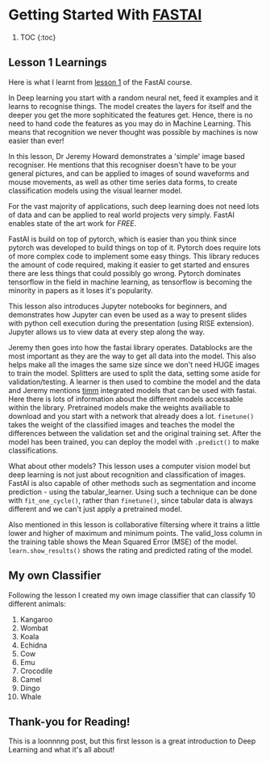 # Getting Started With **[FASTAI](https://www.fast.ai/)**

1. TOC
{:toc}

## Lesson 1 Learnings

Here is what I learnt from [lesson 1](https://course.fast.ai/Lessons/lesson1.html) of the FastAI course. 

In Deep learning you start with a random neural net, feed it examples and it learns to recognise things. The model creates the layers for itself and the deeper you get the more sophiticated the features get. Hence, there is no need to hand code the features as you may do in Machine Learning. This means that recognition we never thought was possible by machines is now easier than ever!

In this lesson, Dr Jeremy Howard demonstrates a 'simple' image based recogniser. He mentions that this recogniser doesn't have to be your general pictures, and can be applied to images of sound waveforms and mouse movements, as well as other time series data forms, to create classification models using the visual learner model. 

For the vast majority of applications, such deep learning does not need lots of data and can be applied to real world projects very simply. FastAI enables state of the art work for *FREE*. 

FastAI is build on top of pytorch, which is easier than you think since pytorch was developed to build things on top of it. Pytorch does require lots of more complex code to implement some easy things. This library reduces the amount of code required, making it easier to get started and ensures there are less things that could possibly go wrong. Pytorch dominates tensorflow in the field in machine learning, as tensorflow is becoming the minority in papers as it loses it's popularity. 

This lesson also introduces Jupyter notebooks for beginners, and demonstrates how Jupyter can even be used as a way to present slides with python cell execution during the presentation (using RISE extension). Jupyter allows us to view data at every step along the way. 

Jeremy then goes into how the fastai library operates. Datablocks are the most important as they are the way to get all data into the model. This also helps make all the images the same size since we don't need HUGE images to train the model. Splitters are used to split the data, setting some aside for validation/testing. A learner is then used to combine the model and the data and Jeremy mentions [timm](timm.fast.ai) integrated models that can be used with fastai. Here there is lots of information about the different models accessable within the library. Pretrained models make the weights availiable to download and you start with a network that already does a lot. `finetune()` takes the weight of the classified images and teaches the model the differences between the validation set and the original training set. After the model has been trained, you can deploy the model with `.predict()` to make classifications. 

What about other models? This lesson uses a computer vision model but deep learning is not just about recognition and classification of images. FastAI is also capable of other methods such as segmentation and income prediction - using the tabular_learner. Using such a technique can be done with `fit_one_cycle()`, rather than `finetune()`, since tabular data is always different and we can't just apply a pretrained model. 

Also mentioned in this lesson is collaborative filtersing where it trains a little lower and higher of maximum and minimum points. The valid_loss column in the training table shows the Mean Squared Error (MSE) of the model. `learn.show_results()` shows the rating and predicted rating of the model. 

## My own Classifier
Following the lesson I created my own image classifier that can classify 10 different animals:

1. Kangaroo
2. Wombat
3. Koala
4. Echidna
5. Cow
6. Emu
7. Crocodile
8. Camel
9. Dingo
10. Whale


## Thank-you for Reading!
This is a loonnnng post, but this first lesson is a great introduction to Deep Learning and what it's all about!
